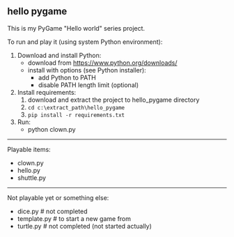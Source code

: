 hello pygame
---
This is my PyGame "Hello world" series project.

To run and play it (using system Python environment):
1. Download and install Python: 
    - download from https://www.python.org/downloads/
    - install with options (see Python installer):
        - add Python to PATH
        - disable PATH length limit (optional)
2. Install requirements:
    1) download and extract the project to hello_pygame directory
    2) `cd c:\extract_path\hello_pygame`
    3) `pip install -r requirements.txt`
3. Run:
    - python clown.py
---
Playable items:
- clown.py
- hello.py
- shuttle.py
---
Not playable yet or something else:
- dice.py  # not completed
- template.py  # to start a new game from
- turtle.py  # not completed (not started actually)
